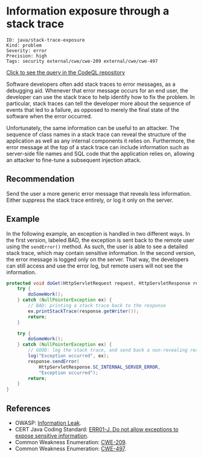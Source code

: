 # Information exposure through a stack trace

```
ID: java/stack-trace-exposure
Kind: problem
Severity: error
Precision: high
Tags: security external/cwe/cwe-209 external/cwe/cwe-497

```
[Click to see the query in the CodeQL repository](https://github.com/github/codeql/tree/main/java/ql/src/Security/CWE/CWE-209/StackTraceExposure.ql)

Software developers often add stack traces to error messages, as a debugging aid. Whenever that error message occurs for an end user, the developer can use the stack trace to help identify how to fix the problem. In particular, stack traces can tell the developer more about the sequence of events that led to a failure, as opposed to merely the final state of the software when the error occurred.

Unfortunately, the same information can be useful to an attacker. The sequence of class names in a stack trace can reveal the structure of the application as well as any internal components it relies on. Furthermore, the error message at the top of a stack trace can include information such as server-side file names and SQL code that the application relies on, allowing an attacker to fine-tune a subsequent injection attack.


## Recommendation
Send the user a more generic error message that reveals less information. Either suppress the stack trace entirely, or log it only on the server.


## Example
In the following example, an exception is handled in two different ways. In the first version, labeled BAD, the exception is sent back to the remote user using the `sendError()` method. As such, the user is able to see a detailed stack trace, which may contain sensitive information. In the second version, the error message is logged only on the server. That way, the developers can still access and use the error log, but remote users will not see the information.


```java
protected void doGet(HttpServletRequest request, HttpServletResponse response) {
	try {
		doSomeWork();
	} catch (NullPointerException ex) {
		// BAD: printing a stack trace back to the response
		ex.printStackTrace(response.getWriter());
		return;
	}

	try {
		doSomeWork();
	} catch (NullPointerException ex) {
		// GOOD: log the stack trace, and send back a non-revealing response
		log("Exception occurred", ex);
		response.sendError(
			HttpServletResponse.SC_INTERNAL_SERVER_ERROR,
			"Exception occurred");
		return;
	}
}

```

## References
* OWASP: [Information Leak](https://www.owasp.org/index.php/Information_Leak_(information_disclosure)).
* CERT Java Coding Standard: [ERR01-J. Do not allow exceptions to expose sensitive information](https://www.securecoding.cert.org/confluence/display/java/ERR01-J.+Do+not+allow+exceptions+to+expose+sensitive+information).
* Common Weakness Enumeration: [CWE-209](https://cwe.mitre.org/data/definitions/209.html).
* Common Weakness Enumeration: [CWE-497](https://cwe.mitre.org/data/definitions/497.html).